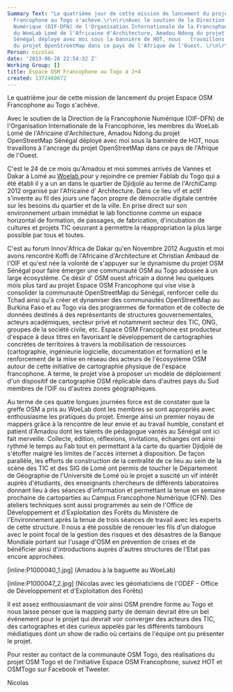```yaml
---
Summary Text: "Le quatrième jour de cette mission de lancement du projet Espace OSM
  Francophone au Togo s'achève.\r\n\r\nAvec le soutien de la Direction de la Francophonie
  Numérique (OIF-DFN) de l'Organisation Internationale de la Francophonie, les membres
  du WoeLab Lomé de l'Africaine d'Architecture, Amadou Ndong du projet OpenStreetMap
  Sénégal déployé avec moi sous la bannière de HOT, nous   travaillons à l'ancrage
  du projet OpenStreetMap dans ce pays de l'Afrique de l'Ouest. \r\n\r\n"
Person: nicolas
date: '2013-06-28 22:54:32 Z'
Working Group: []
title: Espace OSM Francophone au Togo à J+4
created: 1372460072
---
```

Le quatrième jour de cette mission de lancement du projet Espace OSM Francophone au Togo s'achève.

Avec le soutien de la Direction de la Francophonie Numérique (OIF-DFN) de l'Organisation Internationale de la Francophonie, les membres du WoeLab Lomé de l'Africaine d'Architecture, Amadou Ndong du projet OpenStreetMap Sénégal déployé avec moi sous la bannière de HOT, nous   travaillons à l'ancrage du projet OpenStreetMap dans ce pays de l'Afrique de l'Ouest. 

C'est le 24 de ce mois qu'Amadou et moi sommes arrivés de Vannes et Dakar à Lomé au <a href="http://wlab.weebly.com/"> Woelab  </a> pour y rejoindre ce premier Fablab du Togo qui a été établi il y a un an dans le quartier de Djidjolé au terme de l'ArchiCamp 2012 organisé par l'Africaine d' Architecture. Dans ce lieu vif et actif s'invente au fil des jours une façon propre de démocratie digitale centrée sur les besoins du quartier et de la ville. En prise direct sur son environnement urbain immédiat le lab fonctionne comme un espace horizontal de formation, de passages, de fabrication, d'incubation de cultures et projets TIC oeuvrant à permettre la réappropriation la plus large possible par tous et toutes.

C'est au forum Innov'Africa de Dakar qu'en Novembre 2012 Augustin et moi avons rencontré Koffi de l'Africaine d'Architecture et Christian Ambaud de l'OIF et qu'est née la volonté de s'appuyer sur le dynamisme du projet OSM Sénégal pour faire émerger une communauté OSM au Togo adossée à un large écosystème. Ce désir d' OSM ouest africain a donné lieu quelques mois plus tard au projet Espace OSM Francophone qui vise vise à consolider la communauté OpenStreetMap du Sénégal, renforcer celle du Tchad ainsi qu'à créer et dynamiser des communautés OpenStreetMap au Burkina Faso et au Togo via des programmes de formation et de collecte de données destinés à des représentants de structures gouvernementales, acteurs académiques, secteur privé et notamment secteur des TIC, ONG, groupes de la société civile, etc. Espace OSM Francophone est producteur d'espace à deux titres en favorisant le développement de cartographies concrètes de territoires à travers la mobilisation de ressources (cartographie, ingénieurie logicielle, documentation et formation) et le renforcement de la mise en réseau des acteurs de l'écosystème OSM autour de cette initiative de cartographie physique de l'espace francophone. A terme, le projet vise à proposer un modèle de déploiement d'un dispositif de cartographie OSM réplicable dans d'autres pays du Sud membres de l’OIF ou d'autres zones géographiques.   

Au terme de ces quatre longues journées force est de constater que la greffe OSM a pris au WoeLab dont les membres se sont appropriés avec enthousiasme les pratiques du projet. Emerge ainsi un premier noyau de mappers grâce à la rencontre de leur envie et au travail humble, constant et patient d'Amadou dont les talents de pédagogue vantés au Sénégal ont ici fait merveille. Collecte, édition, réflexions, invitations, échanges ont ainsi rythmé le temps au Fab tout en permettant à la carte du quartier Djidjolé de s'étoffer malgré les limites de l'accès internet à disposition. De façon parallèle, les efforts de construction de la centralité de ce lieu au sein de la scène des TIC et des SIG de Lomé ont permis de toucher le Département de Géographie de l'Université de Lomé où le projet a suscité un vif intérêt auprès d'étudiants, des enseignants chercheurs de différents laboratoires donnant lieu à des séances d'information et permettant la tenue en semaine prochaine de cartoparties au Campus Francophone Numérique (CFN). Des ateliers techniques sont aussi programmés au sein de l'Office de Développement et d'Exploitation des Forêts du Ministère de l'Environnement après la tenue de trois séances de travail avec les experts de cette structure. Il nous a été possible de renouer les fils d'un dialogue avec le point focal de la gestion des risques et des désastres de la Banque Mondiale portant sur l'usage d'OSM en prévention de crises et de bénéficier ainsi d'introductions auprès d'autres structures de l'Etat pas encore approchées.      


[inline:P1000040_1.jpg]
(Amadou à la baguette au WoeLab) 

[inline:P1000047_2.jpg]
(Nicolas avec les géomaticiens de l'ODEF - Office de Développement et d'Exploitation des Forêts)


Il est assez enthousiasmant de voir ainsi OSM prendre forme au Togo et nous laisse penser que la mapping party de demain devrait être un bel événement pour le projet qui devrait voir converger des acteurs des TIC, des cartographes et des curieux appelés par les différents tambours médiatiques dont un show de radio où certains de l'équipe ont pu présenter le projet. 

Pour rester au contact de la communauté OSM Togo, des réalisations du projet OSM Togo et de l'initiative Espace OSM Francophone, suivez HOT et OSMTogo sur Facebook et Tweeter.

Nicolas
